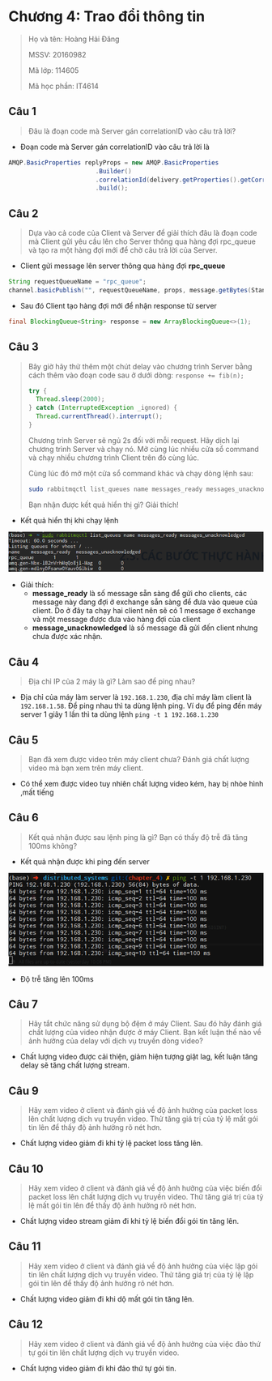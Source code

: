 # Chương 4: Trao đổi thông tin

> Họ và tên: Hoàng Hải Đăng
>
> MSSV: 20160982
>
> Mã lớp: 114605
>
> Mã học phần: IT4614

## Câu 1

> Đâu là đoạn code mà Server gán correlationID vào câu trả lời?

- Đoạn code mà Server gán correlationID vào câu trả lời là

```java
AMQP.BasicProperties replyProps = new AMQP.BasicProperties
                        .Builder()
                        .correlationId(delivery.getProperties().getCorrelationId())
                        .build();
```

## Câu 2

> Dựa vào cả code của Client và Server để giải thích đâu là đoạn code mà Client gửi yêu cầu lên cho Server thông qua hàng đợi rpc_queue và tạo ra một hàng đợi mới để chờ câu trả lời của Server.

- Client gửi message lên server thông qua hàng đợi __rpc_queue__

```java
String requestQueueName = "rpc_queue";
channel.basicPublish("", requestQueueName, props, message.getBytes(StandardCharsets.UTF_8));
```

- Sau đó Client tạo hàng đợi mới để nhận response từ server

```java
final BlockingQueue<String> response = new ArrayBlockingQueue<>(1);
```

## Câu 3

> Bây giờ hãy thử thêm một chút delay vào chương trình Server bằng cách thêm vào đoạn code sau ở dưới dòng: `response += fib(n);`
>
> ```java
> try {
> 	Thread.sleep(2000);
> } catch (InterruptedException _ignored) {
> 	Thread.currentThread().interrupt();
> }
> ```
>
> Chương trình Server sẽ ngủ 2s đối với mỗi request. Hãy dịch lại chương trình Server và chạy nó.
> Mở cùng lúc nhiều cửa sổ command và chạy nhiều chương trình Client trên đó cùng lúc.
>
> Cùng lúc đó mở một cửa sổ command khác và chạy dòng lệnh sau:
>
> ```bash
> sudo rabbitmqctl list_queues name messages_ready messages_unacknowledged
> ```
>
> Bạn nhận được kết quả hiển thị gì? Giải thích!

- Kết quả hiển thị khi chạy lệnh

![Rabitmq](https://raw.githubusercontent.com/danghh-1998/distributed_systems/chapter_4/communications/images/RabbitMQ.png)

- Giải thích: 
  - __message_ready__ là số message sẵn sàng để gửi cho clients, các message này đang đợi ở exchange sẵn sàng để đưa vào queue của client. Do ở đây ta chạy hai client nên sẽ có 1 message ở exchange và một message được đưa vào hàng đợi của client
  - __message_unacknowledged__ là số message đã gửi đến client nhưng chưa được xác nhận.

## Câu 4

> Địa chỉ IP của 2 máy là gì? Làm sao để ping nhau?

- Địa chỉ của máy làm server là `192.168.1.230`, địa chỉ máy làm client là `192.168.1.58`. Để ping nhau thì ta dùng lệnh ping. Ví dụ để ping đến máy server 1 giây 1 lần thì ta dùng lệnh `ping -t 1 192.168.1.230`

## Câu 5

> Bạn đã xem được video trên máy client chưa? Đánh giá chất lượng video mà bạn xem trên máy client.

- Có thể xem được video tuy nhiên chất lượng video kém, hay bị nhòe hình ,mất tiếng

## Câu 6

> Kết quả nhận được sau lệnh ping là gì? Bạn có thấy độ trễ đã tăng 100ms không?

- Kết quả nhận được khi ping đến server

![ping](https://raw.githubusercontent.com/danghh-1998/distributed_systems/chapter_4/communications/images/ping.png)

- Độ trễ tăng lên 100ms 

## Câu 7

> Hãy tắt chức năng sử dụng bộ đệm ở máy Client. Sau đó hãy đánh giá chất lượng của video nhận được ở máy Client. Bạn kết luận thế nào về ảnh hưởng của delay với dịch vụ truyền dòng video?

- Chất lượng video được cải thiện, giảm hiện tượng giật lag, kết luận tăng delay sẽ tăng chất lượng stream.

## Câu 9

> Hãy xem video ở client và đánh giá về độ ảnh hưởng của packet loss lên chất lượng dịch vụ truyền video. Thử tăng giá trị của tỷ lệ mất gói tin lên để thấy độ ảnh hưởng rõ nét hơn.

- Chất lượng video giảm đi khi tỷ lệ packet loss tăng lên.

## Câu 10

> Hãy xem video ở client và đánh giá về độ ảnh hưởng của việc biến đổi packet loss lên chất lượng dịch vụ truyền video. Thử tăng giá trị của tỷ lệ mất gói tin lên để thấy độ ảnh hưởng rõ nét hơn.

- Chất lượng video stream giảm đi khi tỷ lệ biến đổi gói tin tăng lên.

## Câu 11

> Hãy xem video ở client và đánh giá về độ ảnh hưởng của việc lặp gói tin lên chất lượng dịch vụ truyền video. Thử tăng giá trị của tỷ lệ lặp gói tin lên để thấy độ ảnh hưởng rõ nét hơn.

- Chất lượng video giảm đi khi dộ mất gói tin tăng lên.

## Câu 12

> Hãy xem video ở client và đánh giá về độ ảnh hưởng của việc đảo thứ tự gói tin lên chất lượng dịch vụ truyền video.

- Chất lượng video giảm đi khi đảo thứ tự gói tin.